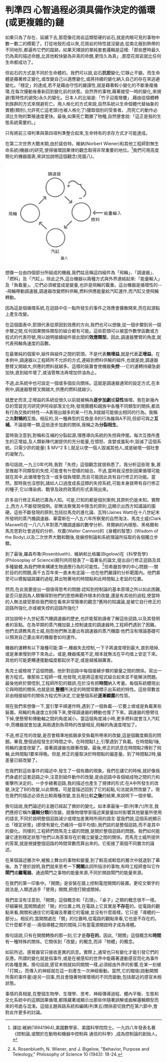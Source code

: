 # 判準四 心智過程必須具備作決定的循環(或更複雜的)鏈

如果只為了存在、延續下去,那麼像花崗岩這類堅硬的岩石,就是肉眼可見的事物中數一數二的模範了。打從地殼形成以來,花崗岩的特性就沒變過,從南北極到熱帶的不同地形,都遍布它們的蹤跡。如果天擇說的單純套套邏輯是這樣:「那些歷時最久仍為真的描述命題,比其他較快變為非真的命題,更恆久為真」,那麼花崗岩就比任何生命都成功了。

但岩石的方式是不同於生命體的。我們可以說,岩石**抗拒**變化;它靜止不變。而生命體是藉著修正變化,或改變自己以適應變化,或將持續的變化納入自己的存在來逃避變化。「穩定」的達成,若不是藉由守恆的嚴謹性,就是藉著較小變化的不斷重複循環,在每次擾動後重新回到變化前的狀態。自然界的事物,藉著接受一時的變化,來規 避(暫時性的避免)永久的變化。日本人的比喻是:「竹子迎風彎腰」,藉由從個體轉到族群的方式來規避死亡。用人格化的方式來說,自然系統以生命個體代替抽象的實體(類別),允許死亡這老頭(也被人格化了)獵取個別的受害者。,而死亡的動作必須比生物的繁殖速度更快。最後,如果死亡戰勝了物種,自然便會說:「這正是我的生態系統需要的。」

只有將前三項判準與第四項判準整合起來,生命特有的求存方式才可能達成。

在第二次世界大戰末期,由於諾伯特。維納(Norbert Wiener)和其他工程師對無生命系統(機器)的研究,使得循環因果律的觀念取得非常重要的地位。[^8]我們可用高度簡化的機器圖表,來詳加說明這個觀念(見圖八)。

![圖八](../images/figure8_4-4.jpg)

想像一台由四個部分所組成的機器,我們姑且稱這四組件為「飛輪」、「調速器」、「燃料」及「汽缸」。除此之外,這台機器以兩種方式與外界連結起來:「能量輸入」及「負載量」。,它們必須被當成是變量,也許是飛輪的載重。這台機器是循環性的---飛輪帶動調速器,調速器改變燃料供輸,燃料供應能量給汽缸運作,而汽缸又使飛輪轉動。

因為這是個循環系統,在迴路中任一點所發生的事件之效應會擴散開來,而在起源點上產生改變。

在這個圖表中,箭頭代表從原因到效應的方向,我們也可以想像,從一個步驟到另一個步驟之間,任何因果關係類型的組合都有可能。這些箭頭可以被當作數學函數或方程式的代表符號,用以說明接續組件彼此間的**效應類型**。因此,調速器雙臂的角度,就代表飛輪角速度的函數。

在最單純的個案中,組件與組件之間的箭頭。不是代表**無增益**,就是代表**正增益**。在本例中,調速器以工程師所不允許的方式,連結到燃料供輸的組件,也就是說,調速器懸臂又開越大,供應的燃料就越多。這樣的裝置會使機器**失控**---它的運轉持續急劇加快,直到組件壞了,或油管無法再增加供油為止。 

不過,此系統中也可設定一個或多個反向關係。這就是調速器通常的設定方式,在本例中,調速器懸臂叉開越大,供應的燃料就越少。

就歷史而言,正增益的系統從很久以前就被稱為**逐步加劇**或**惡性**循環。我在新幾內亞的雪碧克河研究伊阿母部落文化時,發現團體和親族中各種不同類型的關係,都具有行為交換的特性---A表現出越多的某一行為,B就越可能做出相同的行為。我稱之為**對稱的**互換。相反的,另一種典型的互換是:B的行為雖與A不同,但卻可與之**互補**。不論是哪一類,這些逐步加劇的關係,我稱之為**分裂相生**。

當時我注意到,對稱和互補的分裂起源,理應導向系統的失控與停擺。每次互換所產生的正增益,及人類新陳代謝提供的充分能量,在憤怒、貪婪或羞恥中,毀滅了這個系統。只需少許的能量( $ MV^2 $ ),就足以使一個人毀滅其他人,或是破壞一個社會的凝聚力。

換句話說,一九三0年代時,我對「失控」這個觀念就很熟悉了。我分析這些現 象,甚至推敲不同類型的失控,可能會有什麼樣的組合。不過,當時我沒想到因果循環可能就在其中,此循環會包含一或多個負環節,而且可能因此具有自行修正的功能。當然。那時我也沒想到,諸如人口過度成長這類的失控系統,可能本身就帶有自行修正的種子,它以傳染病、戰爭及政府政策的形式表現出來。

許多自行修正系統已廣為人知。可是,已知的都是個別案例,其原則仍是未知。實際上,西方人不斷發現個例。卻無法察覺其中隱含的原則,這顯示出西方知識論的圍硬。這些不斷發現的原則,包括拉馬克的進化論、瓦特(Jaines Watt)在十八世紀末所發明的蒸汽機調速器、華雷斯在一八五六年所察覺的自然淘汰、馬克士威(Clark Maxwell)在一八六八年對蒸汽機調速器的數學分析、貝爾納的內穩態、黑格爾和馬克思對社會過程的分析、坎農(Walter Cannon)的《身體的智慧》(Wisdom of the Body),以及二次世界大戰和戰後,發展控制論和系統理論所採取的各個獨立步驟。

到了最後,羅森布魯(Rosenblueth)、維納和比格羅(Bigelow)在《科學哲學》(Philosoplay of Science)期刊共同發表了一篇著名的論文,提出自行修正迴路及其多種變體,為我們帶來構建生物適應行為的可能性。[^9]但希臘哲學的中心問題---關於目的的問題,兩千五百年來一直未有定論---也在他們嚴謹的分析範圍內。他們甚至可以模擬貓跳躍的過程,算出牠著地的時間點和此時間點上老鼠的位置。

然而,在此我要提出一個值得思考的問題:認知到控制論的基本原理之所以如此困難,是否只是因為人類懶得對他們的思想典範作根本的改變,還是有其他的過程,使當時的人無法接受那些我們現在看來非常簡單的觀念?舊時的知識論,是被它自行修正的迴路所強化,亦或被失控的迴路所強化?

詳加說明十九世紀蒸汽機調速器的歷史,也許能幫助讀者了解這些迴路,以及其發明者的盲點。在為早期的蒸汽機加裝上控制速度的調速器時,工程師們遇到了困難。他們去請教馬克士威,抱怨他們無法畫出有調速器的蒸汽機圖·他們沒有理論基礎可以預測自己畫出來的機器會如何運作。

機器的運轉有以下幾種可能:第一,機器失去控制,一下子將速度增到最大,直到壞掉,或是漸漸慢到停下來為止。或是,機器搖擺不定,根本就無法在平均值上安定下來。其他的可能更糟連擺動幅度都起伏不定,或是越搖越厲害。

馬克士威檢視了這個問題。他針對迴路中每個接續步驟的變量之間的關係。寫出一套方程式。像那些工程師一樣,他發現,光是將這套程式組合起來並不能解決問題。最後他終於領悟到,工程師所犯的錯誤,在於沒有把**時間**納入考量。每個系統體現出它與時間的關係,也就是說,**整體**所決定的時間常數標示出系統的特性。這些常數並非由相接組件的關係方程式所決定,它是整個系統**逐漸顯露**的性質。

現在我們來想像一下,當引擎平順運作時,遇到了一個負載---它要上坡或是負載某些裝置。飛輪的角速度立刻降下來,使得調速器的轉動也慢了下來。調速器的懸臂往下掉,使懸臂和傳動軸之間的角度減小。當這個角度減小時,更多燃料就會注入汽缸中,而機器就會加速,與剛遇到負荷時的改變相反,飛輪的角速度增加了。

不過,修正性的改變,是否會精準地抵銷承受負載所帶來的改變,這是個難度頗高的問題。畢竟,整個過程發生於時間之中。在時間點1上,引擎遇到了負載。在時間點1後,飛輪的速度改變了。接著調速器也跟著改變。最後,修正的訊息在時間點2傳到了飛輪,此時間點1要來得晚。但是,修正的量取決於時間點的偏差量。到了時間點2時,偏差量已經改變了。

在我們對這些事件的描述中,發生了一個有趣的現象。我們在講它的時候,就好像我們身處於這套迴路之中,注意到組件動作的改變,是由迴路中各個組成物之間的力和衝擊所決定的。一步步繞著迴路,我的描述也產生了規律的形式:在A中所發生的改變,決定了B的改變,以此類推。可是當描述回到了它的起點,句法就突然改變了。現在我們的描述必須去比較兩種改變,並且用比較**之後**的結果,來說明下一個步驟。

換句話說,我們論述的主題已經起了微妙的變化。如本章最後一節(判準六)所言,我們應把它稱作**邏輯分類**的改變。就像物理學家描述某變量如何影響其他變量所使用的語言,不同於說明整個迴路減少或增加差異時所用的語言·當我們說,這個系統顯示出「穩定狀態」(即使有變化,仍維持一個平均值),我們談的是整個迴路,而不是其中的變化。同樣的,工程師們問馬克士威的問題,是關於整個迴路的問題。我們如何能讓它達到穩定狀態?他們以為答案存在於獨立變量之間的關係。而馬克士威所提供的答案,就是根據整個迴路的時間常數而算出來的。它銜接了兩個不同層次的論述。

在某個論述層次中,被搬上舞台的事物和變量,到了較高或較低的層次中就退到了幕後。為了便於說明,我們就來思考一下**開關**此詞所指涉的事物,有時工程師會叫它作**閘門**或**繼電器**。通過閘門之事物的能量來源,不同於開啟閘門的能量來源。

在我們的第一印象中。「開關」是安裝在牆上控制電燈開關的裝置。更咬文嚼字的說法是,人類透過手「使用」開關,把燈打開或關掉。

我們並沒有注意到,「開關」這個概念和「石頭」、「桌子」之類的概念很不一樣。仔細審視,當開關處於「開」的位置上時,在電路上它其實是**不存在**的。從電路的觀點來看,開關和通往它的電線及牽離它的電線,並沒有什麼兩樣。它只是「導體的一部分」。相反的,當開關處在「關」的位置時,從電路的觀點來看,它也是不存在的。它什麼都不是---兩個導體之間的間隔,只有當電源開啟時才成為導體。

換句話說,只有在開關轉換的那一刻,它才是**存在的**。因此,「開關」這個概念和**時間**有一種特殊的關係。它關係到「改變」的概念,而非「物體」的概念。

如前所述。感覺器官只接收差異的訊息。實際上,通常也只有變化才能引發它們的反應。所謂的變化就是指事件,或是在被感知的世界中能藉著運動感官而化為事件的各種差異。換句話說,感官末梢就如同開關一樣,必須經由外界的影響,在某一刻被「打開」。而傳入的神經就在這一刻產生一次神經衝動。當然,它的閥值(啟動開關所需的事件量)是另一回事,而且會隨著物理環境的不同而變動,包括鄰近的感官未梢狀態。

事情的真相是,在整個生物學、生理學、思考、神經傳導過程、體內平衡、生態和文化系統中的這類因果循環,都隱藏著或顯示出那些伴隨著誤解或曲解邏輯類型而來的弔詭与混淆。這個主題與路系統和編碼(判準五)關係密切我們在第六節中,會對此作更多的討論。



[^8]: 譯註:維納(18941964),美國數學家、美國科學院院士。一九四八年發表名著《控制論,或關於在動物和機器中控制與 通信的科學》,成為控制論的創始人。
[^9]: A. Rosenblueth, N. Wiener, and J. Bigelow, "Behavior, Purpose and Teleology," Philosophy of Science 10 (1943): 18-24.